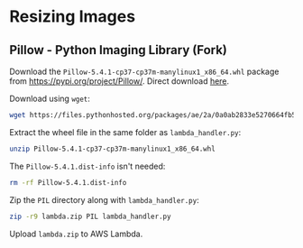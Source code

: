 # Resizing Images

## Pillow - Python Imaging Library (Fork)

Download the `Pillow-5.4.1-cp37-cp37m-manylinux1_x86_64.whl` package from <https://pypi.org/project/Pillow/>. Direct download [here](https://files.pythonhosted.org/packages/ae/2a/0a0ab2833e5270664fb5fae590717f867ac6319b124160c09f1d3291de28/Pillow-5.4.1-cp37-cp37m-manylinux1_x86_64.whl).

Download using `wget`:

```sh
wget https://files.pythonhosted.org/packages/ae/2a/0a0ab2833e5270664fb5fae590717f867ac6319b124160c09f1d3291de28/Pillow-5.4.1-cp37-cp37m-manylinux1_x86_64.whl
```

Extract the wheel file in the same folder as `lambda_handler.py`:

```sh
unzip Pillow-5.4.1-cp37-cp37m-manylinux1_x86_64.whl
```

The `Pillow-5.4.1.dist-info` isn't needed:

```sh
rm -rf Pillow-5.4.1.dist-info
```

Zip the `PIL` directory along with `lambda_handler.py`:

```sh
zip -r9 lambda.zip PIL lambda_handler.py
```

Upload `lambda.zip` to AWS Lambda.
